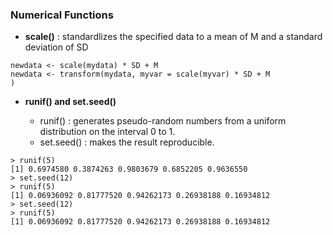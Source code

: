 ### Numerical Functions

* **scale()** : standardlizes the specified data to a mean of M and a standard deviation of SD
```
newdata <- scale(mydata) * SD + M
newdata <- transform(mydata, myvar = scale(myvar) * SD + M
)
```
* **runif() and set.seed()**

    * runif() : generates pseudo-random numbers from a uniform distribution on the interval 0 to 1.
    * set.seed() : makes the result reproducible.
```
> runif(5)
[1] 0.6974580 0.3874263 0.9803679 0.6852205 0.9636550
> set.seed(12)
> runif(5)
[1] 0.06936092 0.81777520 0.94262173 0.26938188 0.16934812
> set.seed(12)
> runif(5)
[1] 0.06936092 0.81777520 0.94262173 0.26938188 0.16934812
```